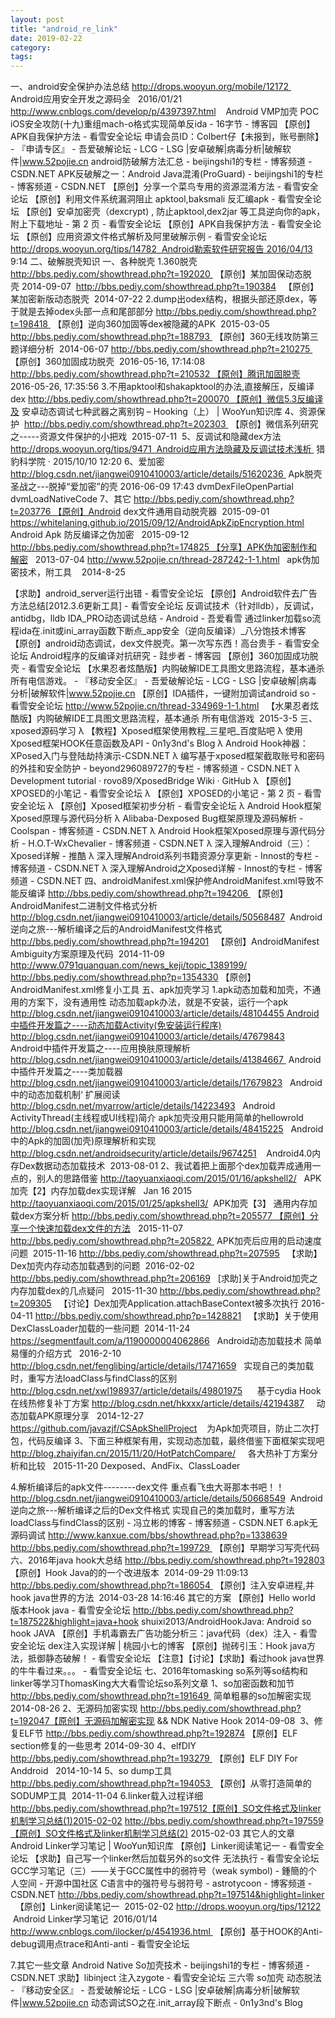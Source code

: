 ```yaml
---
layout: post
title: "android_re_link"
date: 2019-02-22
category: 
tags: 
---
```

一、android安全保护办法总结
http://drops.wooyun.org/mobile/12172              Android应用安全开发之源码全   2016/01/21
http://www.cnblogs.com/develop/p/4397397.html    Android VMP加壳 POC
iOS安全攻防(十九)重组mach-o格式实现简单反ida - 16字节 - 博客园
【原创】APK自我保护方法 - 看雪安全论坛
申请会员ID：Colbert仔【未报到，账号删除】 - 『申请专区』 - 吾爱破解论坛 - LCG - LSG |安卓破解|病毒分析|破解软件|www.52pojie.cn
android防破解方法汇总 - beijingshi1的专栏 - 博客频道 - CSDN.NET
APK反破解之一：Android Java混淆(ProGuard) - beijingshi1的专栏 - 博客频道 - CSDN.NET
【原创】分享一个菜鸟专用的资源混淆方法 - 看雪安全论坛
【原创】利用文件系统漏洞阻止 apktool,baksmali 反汇编apk - 看雪安全论坛
【原创】安卓加密壳（dexcrypt) , 防止apktool,dex2jar 等工具逆向你的apk，附上下载地址 - 第 2 页 - 看雪安全论坛
【原创】APK自我保护方法 - 看雪安全论坛
【原创】应用资源文件格式解析及阿里破解示例 - 看雪安全论坛
http://drops.wooyun.org/tips/14782  Android勒索软件研究报告 2016/04/13 9:14
二、破解脱壳知识
一、各种脱壳
1.360脱壳
http://bbs.pediy.com/showthread.php?t=192020  【原创】某加固保动态脱壳 2014-09-07 
http://bbs.pediy.com/showthread.php?t=190384   【原创】某加密新版动态脱壳  2014-07-22
2.dump出odex结构，根据头部还原dex，等于就是去掉odex头部一点和尾部部分
http://bbs.pediy.com/showthread.php?t=198418  【原创】逆向360加固等dex被隐藏的APK  2015-03-05     
http://bbs.pediy.com/showthread.php?t=188793  【原创】360无线攻防第三题详细分析  2014-06-07
http://bbs.pediy.com/showthread.php?t=210275  【原创】360加固成功脱壳  2016-05-16, 17:14:08
http://bbs.pediy.com/showthread.php?t=210532 【原创】腾讯加固脱壳 2016-05-26, 17:35:56
3.不用apktool和shakapktool的办法,直接解压，反编译dex
http://bbs.pediy.com/showthread.php?t=200070 【原创】微信5.3反编译及
安卓动态调试七种武器之离别钩 – Hooking（上） | WooYun知识库
4、资源保护 
http://bbs.pediy.com/showthread.php?t=202303  【原创】微信系列研究之-----资源文件保护的小把戏  2015-07-11 
5、反调试和隐藏dex方法
http://drops.wooyun.org/tips/9471  Android应用方法隐藏及反调试技术浅析  猎豹科学院 · 2015/10/10 12:20
6、爱加密
http://blog.csdn.net/jiangwei0910410003/article/details/51620236  Apk脱壳圣战之---脱掉“爱加密”的壳 2016-06-09 17:43
dvmDexFileOpenPartial
dvmLoadNativeCode
7、其它
http://bbs.pediy.com/showthread.php?t=203776 【原创】Android dex文件通用自动脱壳器  2015-09-01
https://whitelaning.github.io/2015/09/12/AndroidApkZipEncryption.html    Android Apk 防反编译之伪加密   2015-09-12
http://bbs.pediy.com/showthread.php?t=174825 【分享】APK伪加密制作和解密   2013-07-04
http://www.52pojie.cn/thread-287242-1-1.html   apk伪加密技术，附工具    2014-8-25

【求助】android_server运行出错 - 看雪安全论坛
【原创】Android软件去广告方法总结[2012.3.6更新工具] - 看雪安全论坛
反调试技术（针对lldb），反调试，antidbg，lldb
IDA_PRO动态调试总结 - Android - 吾爱看雪
通过linker加载so流程ida在.init或ini_array函数下断点_app安全（逆向反编译）_八分饱技术博客
【原创】android动态调试，dex文件脱壳。第一次写东西！高台贵手 - 看雪安全论坛
Android程序的反编译对抗研究 - 跬步者 - 博客园
【原创】360加固成功脱壳 - 看雪安全论坛
【水果忍者炫酷版】内购破解IDE工具图文思路流程，基本通杀 所有电信游戏。 - 『移动安全区』 - 吾爱破解论坛 - LCG - LSG |安卓破解|病毒分析|破解软件|www.52pojie.cn
【原创】IDA插件，一键附加调试android so - 看雪安全论坛
http://www.52pojie.cn/thread-334969-1-1.html   【水果忍者炫酷版】内购破解IDE工具图文思路流程，基本通杀 所有电信游戏  2015-3-5
三、xposed源码学习
λ	【教程】Xposed框架使用教程_三星吧_百度贴吧
λ	使用Xposed框架HOOK任意函数及API - 0n1y3nd's Blog
λ	Android Hook神器：XPosed入门与登陆劫持演示-CSDN.NET
λ	编写基于xposed框架截取账号和密码的外挂和安全防护 - beyond296089727的专栏 - 博客频道 - CSDN.NET
λ	Development tutorial · rovo89/XposedBridge Wiki · GitHub
λ	【原创】XPOSED的小笔记 - 看雪安全论坛
λ	【原创】XPOSED的小笔记 - 第 2 页 - 看雪安全论坛
λ	【原创】Xposed框架初步分析 - 看雪安全论坛
λ	Android Hook框架Xposed原理与源代码分析
λ	Alibaba-Dexposed Bug框架原理及源码解析 - Coolspan - 博客频道 - CSDN.NET
λ	Android Hook框架Xposed原理与源代码分析 - H.O.T-WxChevalier - 博客频道 - CSDN.NET
λ	深入理解Android（三）：Xposed详解 - 推酷
λ	深入理解Android系列书籍资源分享更新 - Innost的专栏 - 博客频道 - CSDN.NET
λ	深入理解Android之Xposed详解 - Innost的专栏 - 博客频道 - CSDN.NET
四、androidManifest.xml保护修AndroidManifest.xml导致不能反编译
http://bbs.pediy.com/showthread.php?t=194206  【原创】AndroidManifest二进制文件格式分析
http://blog.csdn.net/jiangwei0910410003/article/details/50568487  Android逆向之旅---解析编译之后的AndroidManifest文件格式
http://bbs.pediy.com/showthread.php?t=194201   【原创】AndroidManifest Ambiguity方案原理及代码  2014-11-09
http://www.0791quanquan.com/news_keji/topic_1389199/
http://bbs.pediy.com/showthread.php?p=1354330 【原创】AndroidManifest.xml修复小工具
五、apk加壳学习
1.apk动态加载和加壳，不通用的方案下，没有通用性
动态加载apk办法，就是不安装，运行一个apk
http://blog.csdn.net/jiangwei0910410003/article/details/48104455 Android中插件开发篇之----动态加载Activity(免安装运行程序)
http://blog.csdn.net/jiangwei0910410003/article/details/47679843  
Android中插件开发篇之----应用换肤原理解析
http://blog.csdn.net/jiangwei0910410003/article/details/41384667  Android中插件开发篇之----类加载器
http://blog.csdn.net/jiangwei0910410003/article/details/17679823   Android中的动态加载机制‘
扩展阅读
http://blog.csdn.net/myarrow/article/details/14223493   Android ActivityThread(主线程或UI线程)简介
apk加壳没用只能用简单的hellowrold
http://blog.csdn.net/jiangwei0910410003/article/details/48415225   Android中的Apk的加固(加壳)原理解析和实现     
http://blog.csdn.net/androidsecurity/article/details/9674251    Android4.0内存Dex数据动态加载技术  2013-08-01
2、我试着把上面那个dex加载弄成通用一点的，别人的思路借鉴
http://taoyuanxiaoqi.com/2015/01/16/apkshell2/   APK加壳【2】内存加载dex实现详解   Jan 16 2015
http://taoyuanxiaoqi.com/2015/01/25/apkshell3/  APK加壳【3】 通用内存加载dex方案分析
http://bbs.pediy.com/showthread.php?t=205577 【原创】分享一个快速加载dex文件的方法   2015-11-07
http://bbs.pediy.com/showthread.php?t=205822  APK加壳后应用的启动速度问题  2015-11-16
http://bbs.pediy.com/showthread.php?t=207595   【求助】Dex加壳内存动态加载遇到的问题  2016-02-02
http://bbs.pediy.com/showthread.php?t=206169   [求助]关于Android加壳之内存加载dex的几点疑问   2015-11-30
http://bbs.pediy.com/showthread.php?t=209305   【讨论】Dex加壳Application.attachBaseContext被多次执行 2016-04-11
http://bbs.pediy.com/showthread.php?p=1428821   【求助】关于使用DexClassLoader加载的一些问题  2014-11-24
https://segmentfault.com/a/1190000004062866   Android动态加载技术 简单易懂的介绍方式   2016-2-10
http://blog.csdn.net/fenglibing/article/details/17471659   实现自己的类加载时，重写方法loadClass与findClass的区别
http://blog.csdn.net/xwl198937/article/details/49801975     
基于cydia Hook在线热修复补丁方案
http://blog.csdn.net/hkxxx/article/details/42194387     动态加载APK原理分享   2014-12-27
https://github.com/javazjf/CSApkShellProject    为Apk加壳项目，防止二次打包，代码反编译
3、下面三种框架有用，实现动态加载，最终借鉴下面框架实现吧
http://blog.zhaiyifan.cn/2015/11/20/HotPatchCompare/     各大热补丁方案分析和比较   2015-11-20
Dexposed、AndFix、ClassLoader

4.解析编译后的apk文件--------dex文件
重点看飞虫大哥那本书吧！！
http://blog.csdn.net/jiangwei0910410003/article/details/50668549  Android逆向之旅---解析编译之后的Dex文件格式
实现自己的类加载时，重写方法loadClass与findClass的区别 - 冯立彬的博客 - 博客频道 - CSDN.NET
6.apk无源码调试
http://www.kanxue.com/bbs/showthread.php?p=1338639
http://bbs.pediy.com/showthread.php?t=199729  【原创】早期学习写壳代码
六、2016年java hook大总结
http://bbs.pediy.com/showthread.php?t=192803 【原创】Hook Java的的一个改进版本  2014-09-29 11:09:13
http://bbs.pediy.com/showthread.php?t=186054  【原创】注入安卓进程,并hook java世界的方法  2014-03-28 14:16:46
其它的方案
【原创】Hello world 版本Hook java - 看雪安全论坛
http://bbs.pediy.com/showthread.php?t=187522&highlight=java+hook
shuixi2013/AndroidHookJava: Android so hook JAVA
【原创】手机毒霸去广告功能分析三：java代码（dex）注入 - 看雪安全论坛
dex注入实现详解 | 桃园小七的博客
【原创】抛砖引玉：Hook java方法，抵御静态破解！ - 看雪安全论坛
【注意】【讨论】【求助】看过hook java世界的牛牛看过来。。。 - 看雪安全论坛
七、2016年tomasking so系列等so结构和linker等学习ThomasKing大大看雪论坛so系列文章
1、so加密函数和加节
http://bbs.pediy.com/showthread.php?t=191649  简单粗暴的so加解密实现  2014-08-26
2、无源码加密实现
http://bbs.pediy.com/showthread.php?t=192047【原创】无源码加解密实现 && NDK Native Hook 2014-09-08 
3、修复ELF节
http://bbs.pediy.com/showthread.php?t=192874 【原创】ELF section修复的一些思考 2014-09-30
4、elfDIY
http://bbs.pediy.com/showthread.php?t=193279  【原创】ELF DIY For Anddroid   2014-10-14
5、so dump工具
http://bbs.pediy.com/showthread.php?t=194053  【原创】从零打造简单的SODUMP工具  2014-11-04
6.linker载入过程详细
http://bbs.pediy.com/showthread.php?t=197512【原创】SO文件格式及linker机制学习总结(1)2015-02-02
http://bbs.pediy.com/showthread.php?t=197559【原创】SO文件格式及linker机制学习总结(2) 2015-02-03
其它人的文章
Android Linker学习笔记 | WooYun知识库
【原创】Linker阅读笔记一 - 看雪安全论坛
【求助】自己写一个linker然后加载另外的so文件 无法执行 - 看雪安全论坛
GCC学习笔记（三）——关于GCC属性中的弱符号（weak symbol) - 鍾簡的个人空间 - 开源中国社区
C语言中的强符号与弱符号 - astrotycoon - 博客频道 - CSDN.NET
http://bbs.pediy.com/showthread.php?t=197514&highlight=linker   【原创】Linker阅读笔记一  2015-02-02
http://drops.wooyun.org/tips/12122  Android Linker学习笔记  2016/01/14 
http://www.cnblogs.com/ilocker/p/4541936.html 
【原创】基于HOOK的Anti-debug调用点trace和Anti-anti - 看雪安全论坛

7.其它一些文章
Android Native So加壳技术 - beijingshi1的专栏 - 博客频道 - CSDN.NET
求助】libinject 注入zygote - 看雪安全论坛
三六零 so加壳 动态脱法 - 『移动安全区』 - 吾爱破解论坛 - LCG - LSG |安卓破解|病毒分析|破解软件|www.52pojie.cn
动态调试SO之在.init_array段下断点 - 0n1y3nd's Blog




